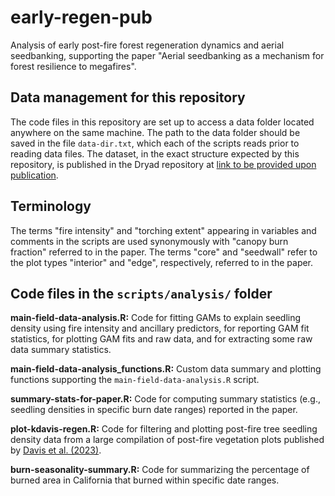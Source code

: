 # early-regen-pub

Analysis of early post-fire forest regeneration dynamics and aerial seedbanking, supporting the paper "Aerial seedbanking as a mechanism for forest resilience to megafires".

## Data management for this repository

The code files in this repository are set up to access a data folder located anywhere on the same machine. The path to the data folder should be saved in the file `data-dir.txt`, which each of the scripts reads prior to reading data files. The dataset, in the exact structure expected by this repository, is published in the Dryad repository at [link to be provided upon publication]().

## Terminology

The terms "fire intensity" and "torching extent" appearing in variables and comments in the scripts are used synonymously with "canopy burn fraction" referred to in the paper. The terms "core" and "seedwall" refer to the plot types "interior" and "edge", respectively, referred to in the paper.

## Code files in the `scripts/analysis/` folder

**main-field-data-analysis.R:** Code for fitting GAMs to explain seedling density using fire intensity and ancillary predictors, for reporting GAM fit statistics, for plotting GAM fits and raw data, and for extracting some raw data summary statistics.

**main-field-data-analysis_functions.R:** Custom data summary and plotting functions supporting the `main-field-data-analysis.R` script.

**summary-stats-for-paper.R:** Code for computing summary statistics (e.g., seedling densities in specific burn date ranges) reported in the paper.

**plot-kdavis-regen.R:** Code for filtering and plotting post-fire tree seedling density data from a large compilation of post-fire vegetation plots published by [Davis et al. (2023)](https://www.pnas.org/doi/10.1073/pnas.2208120120).

**burn-seasonality-summary.R:** Code for summarizing the percentage of burned area in California that burned within specific date ranges.
